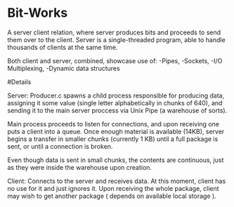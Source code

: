 # Bit-Works

A server client relation, where server produces bits and proceeds to send them over to the client.
Server is a single-threaded program, able to handle thousands of clients at the same time.

Both client and server, combined, showcase use of:
-Pipes,
-Sockets,
-I/O Multiplexing,
-Dynamic data structures

#Details

Server:
Producer.c spawns a child process responsible for producing data, assigning it some value (single letter alphabetically in chunks of 640),
and sending it to the main server proccess via Unix Pipe (a warehouse of sorts).

Main process proceeds to listen for connections, and upon receiving one puts a client into a queue. Once enough material is available (14KB),
server begins a transfer in smaller chunks (currently 1 KB) until a full package is sent, or until a connection is broken.

Even though data is sent in small chunks, the contents are continuous, just as they were inside the warehouse upon creation.

Client:
Connects to the server and receives data. At this moment, client has no use for it and just ignores it.
Upon receiving the whole package, client may wish to get another package ( depends on available local storage ).

